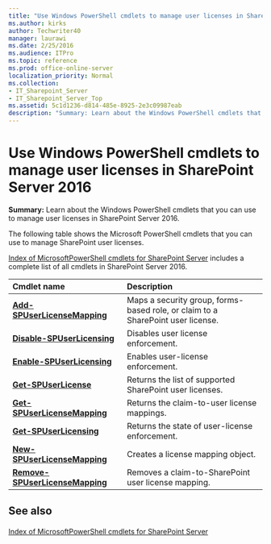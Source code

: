```yaml
---
title: "Use Windows PowerShell cmdlets to manage user licenses in SharePoint Server 2016"
ms.author: kirks
author: Techwriter40
manager: laurawi
ms.date: 2/25/2016
ms.audience: ITPro
ms.topic: reference
ms.prod: office-online-server
localization_priority: Normal
ms.collection:
- IT_Sharepoint_Server
- IT_Sharepoint_Server_Top
ms.assetid: 5c1d1236-d814-485e-8925-2e3c09987eab
description: "Summary: Learn about the Windows PowerShell cmdlets that you can use to manage user licenses in SharePoint Server 2016."
---
```


# Use Windows PowerShell cmdlets to manage user licenses in SharePoint Server 2016

 **Summary:** Learn about the Windows PowerShell cmdlets that you can use to manage user licenses in SharePoint Server 2016. 
  
The following table shows the Microsoft PowerShell cmdlets that you can use to manage SharePoint user licenses.
  
[Index of MicrosoftPowerShell cmdlets for SharePoint Server](../../../docs-conceptual/sharepoint-server/index-of-microsoftpowershell-cmdlets.md) includes a complete list of all cmdlets in SharePoint Server 2016. 
  
|**Cmdlet name**|**Description**|
|:-----|:-----|
|**[Add-SPUserLicenseMapping](add-spuserlicensemapping.md)** <br/> |Maps a security group, forms-based role, or claim to a SharePoint user license.  <br/> |
|**[Disable-SPUserLicensing](disable-spuserlicensing.md)** <br/> |Disables user license enforcement.  <br/> |
|**[Enable-SPUserLicensing](enable-spuserlicensing.md)** <br/> |Enables user-license enforcement.  <br/> |
|**[Get-SPUserLicense](get-spuserlicense.md)** <br/> |Returns the list of supported SharePoint user licenses.  <br/> |
|**[Get-SPUserLicenseMapping](get-spuserlicensemapping.md)** <br/> |Returns the claim-to-user license mappings.  <br/> |
|**[Get-SPUserLicensing](get-spuserlicensing.md)** <br/> |Returns the state of user-license enforcement.  <br/> |
|**[New-SPUserLicenseMapping](new-spuserlicensemapping.md)** <br/> |Creates a license mapping object.  <br/> |
|**[Remove-SPUserLicenseMapping](remove-spuserlicensemapping.md)** <br/> |Removes a claim-to-SharePoint user license mapping.  <br/> |
   
## See also

#### 

[Index of MicrosoftPowerShell cmdlets for SharePoint Server](../../../docs-conceptual/sharepoint-server/index-of-microsoftpowershell-cmdlets.md)

